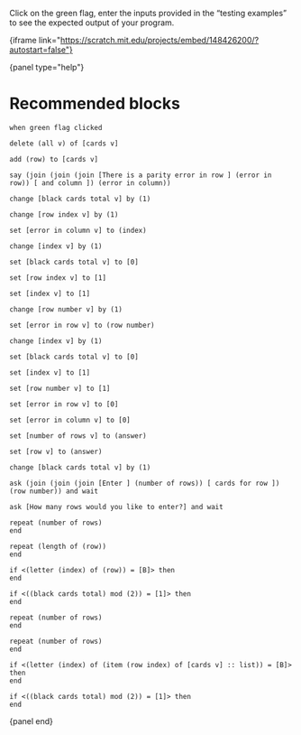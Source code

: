 Click on the green flag, enter the inputs provided in the “testing examples” to
see the expected output of your program.

{iframe link="https://scratch.mit.edu/projects/embed/148426200/?autostart=false"}

{panel type="help"}

# Recommended blocks

```scratch
when green flag clicked

delete (all v) of [cards v]

add (row) to [cards v]

say (join (join (join [There is a parity error in row ] (error in row)) [ and column ]) (error in column))
```

```scratch
change [black cards total v] by (1)

change [row index v] by (1)

set [error in column v] to (index)

change [index v] by (1)

set [black cards total v] to [0]

set [row index v] to [1]

set [index v] to [1]

change [row number v] by (1)

set [error in row v] to (row number)

change [index v] by (1)

set [black cards total v] to [0]

set [index v] to [1]

set [row number v] to [1]

set [error in row v] to [0]

set [error in column v] to [0]

set [number of rows v] to (answer)

set [row v] to (answer)

change [black cards total v] by (1)
```

```scratch
ask (join (join (join [Enter ] (number of rows)) [ cards for row ]) (row number)) and wait

ask [How many rows would you like to enter?] and wait
```

```scratch
repeat (number of rows)
end

repeat (length of (row))
end

if <(letter (index) of (row)) = [B]> then
end

if <((black cards total) mod (2)) = [1]> then
end

repeat (number of rows)
end

repeat (number of rows)
end

if <(letter (index) of (item (row index) of [cards v] :: list)) = [B]> then
end

if <((black cards total) mod (2)) = [1]> then
end

```

{panel end}
